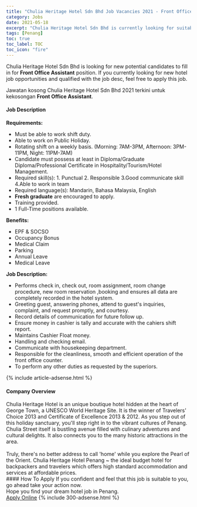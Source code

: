```yaml
---
title: "Chulia Heritage Hotel Sdn Bhd Job Vacancies 2021 - Front Office Assistant" 
category: Jobs 
date: 2021-05-18 
excerpt: "Chulia Heritage Hotel Sdn Bhd is currently looking for suitable person to fill in the Front Office Assistant which positioned at Penang" 
tags: [Penang] 
toc: true 
toc_label: TOC 
toc_icon: "fire" 
--- 
```


<p>Chulia Heritage Hotel Sdn Bhd is looking for new potential candidates to fill in for <b>Front Office Assistant</b> position. If you currently looking for new hotel job opportunities and qualified with the job desc, feel free to apply this job.
</p>Jawatan kosong Chulia Heritage Hotel Sdn Bhd 2021 terkini untuk kekosongan <b>Front Office Assistant</b>. 
<div><div><h4>Job Description</h4></div><div><div><span><div><p><strong>Requirements:</strong></p><ul><li>Must be able to work shift duty.</li><li>Able to work on Public Holiday.</li><li>Rotating shift on a weekly basis. (Morning: 7AM-3PM, Afternoon: 3PM-11PM, Night: 11PM-7AM)</li><li>Candidate must possess at least in&#160;Diploma/Graduate Diploma/Professional Certificate in Hospitality/Tourism/Hotel Management.</li><li>Required skill(s): 1. Punctual 2. Responsible 3.Good communicate skill 4.Able to work in team</li><li>Required language(s): Mandarin, Bahasa Malaysia, English</li><li><strong>Fresh graduate</strong>&#160;are encouraged to apply.</li><li>Training provided.</li><li>1 Full-Time positions available.</li></ul><p><strong>Benefits:</strong></p><ul><li>EPF &amp; SOCSO</li><li>Occupancy Bonus&#160;</li><li>Medical Claim</li><li>Parking</li><li>Annual Leave</li><li>Medical Leave</li></ul><p><strong>Job Description:</strong></p><ul><li>Performs check in, check out, room assignment, room change procedure, new room reservation ,booking and ensures all data are completely recorded in the hotel system.</li><li>Greeting guest, answering phones, attend to guest's inquiries, complaint, and request promptly, and courtesy.</li><li>Record details of communication for future follow up.</li><li>Ensure money in cashier is tally and accurate with the cahiers shift report.</li><li>Maintains Cashier Float money.</li><li>Handling and checking email.</li><li>Communicate with housekeeping department.</li><li>Responsible for the cleanliness, smooth and efficient operation of the front office counter.</li><li>To perform any other duties as requested by the superiors.</li></ul></div></span></div></div></div> 
{% include article-adsense.html %} 
<div><div><h4>Company Overview</h4></div><div><div><span><div><div>
<div>
		Chulia Heritage Hotel is an unique boutique hotel hidden at the heart of George Town, a UNESCO World Heritage Site. It is the winner of Travelers' Choice 2013 and Certificate of Excellence 2013 &amp; 2012. As you step out of this holiday sanctuary, you'll step right in to the vibrant cultures of Penang. Chulia Street itself is bustling avenue filled with culinary adventures and cultural delights. It also connects you to the many historic attractions in the area.<br>
<br>
		Truly, there's no better address to call 'home' while you explore the Pearl of the Orient. Chulia Heritage Hotel Penang ~ the ideal budget hotel for backpackers and travelers which offers high standard accommodation and services at affordable prices.</div>
</div></div></span></div></div></div> 
#### How To Apply 
If you confident and feel that this job is suitable to you, go ahead take your action now. <br/> 
Hope you find your dream hotel job in Penang. <br/> 
<a href="https://www.jobstreet.com.my/en/job/front-office-assistant-4568963?jobId=jobstreet-my-job-4568963" class="btn btn--info" target="_blank" rel="nofollow noopenner">Apply Online</a> 
{% include 300-adsense.html %} 
